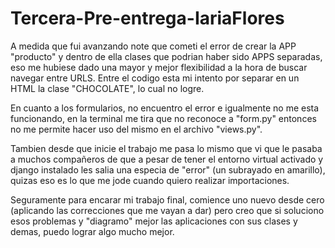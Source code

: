 # Tercera-Pre-entrega-IariaFlores

A medida que fui avanzando note que cometi el error de crear la APP "producto" y dentro de ella clases que podrian haber sido APPS separadas, eso me hubiese dado una mayor y mejor flexibilidad a la hora de buscar navegar entre URLS. Entre el codigo esta mi intento por separar en un HTML la clase "CHOCOLATE", lo cual no logre. 

En cuanto a los formularios, no encuentro el error e igualmente no me esta funcionando, en la terminal me tira que no reconoce a "form.py" entonces no me permite hacer uso del mismo en el archivo "views.py".

Tambien desde que inicie el trabajo me pasa lo mismo que vi que le pasaba a muchos compañeros de que a pesar de tener el entorno virtual activado y django instalado les salia una especia de "error" (un subrayado en amarillo), quizas eso es lo que me jode cuando quiero realizar importaciones. 

Seguramente para encarar mi trabajo final, comience uno nuevo desde cero (aplicando las correcciones que me vayan a dar) pero creo que si soluciono esos problemas y "diagramo" mejor las aplicaciones con sus clases y demas, puedo lograr algo mucho mejor. 